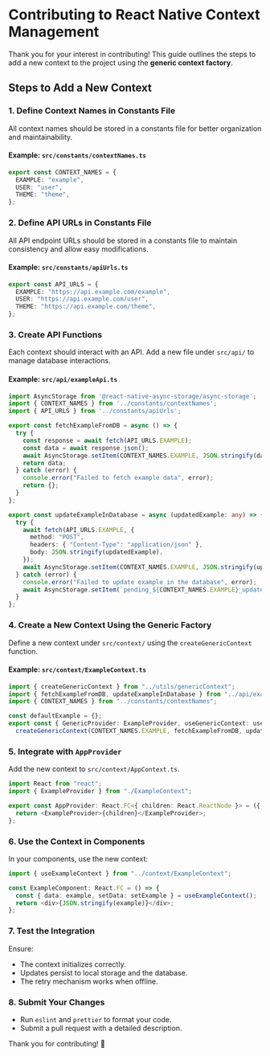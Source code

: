# Contributing to React Native Context Management

Thank you for your interest in contributing! This guide outlines the steps to add a new context to the project using the **generic context factory**.

## Steps to Add a New Context

### 1. Define Context Names in Constants File
All context names should be stored in a constants file for better organization and maintainability.

#### Example: `src/constants/contextNames.ts`
```typescript
export const CONTEXT_NAMES = {
  EXAMPLE: "example",
  USER: "user",
  THEME: "theme",
};
```

### 2. Define API URLs in Constants File
All API endpoint URLs should be stored in a constants file to maintain consistency and allow easy modifications.

#### Example: `src/constants/apiUrls.ts`
```typescript
export const API_URLS = {
  EXAMPLE: "https://api.example.com/example",
  USER: "https://api.example.com/user",
  THEME: "https://api.example.com/theme",
};
```

### 3. Create API Functions
Each context should interact with an API. Add a new file under `src/api/` to manage database interactions.

#### Example: `src/api/exampleApi.ts`
```typescript
import AsyncStorage from '@react-native-async-storage/async-storage';
import { CONTEXT_NAMES } from '../constants/contextNames';
import { API_URLS } from '../constants/apiUrls';

export const fetchExampleFromDB = async () => {
  try {
    const response = await fetch(API_URLS.EXAMPLE);
    const data = await response.json();
    await AsyncStorage.setItem(CONTEXT_NAMES.EXAMPLE, JSON.stringify(data));
    return data;
  } catch (error) {
    console.error("Failed to fetch example data", error);
    return {};
  }
};

export const updateExampleInDatabase = async (updatedExample: any) => {
  try {
    await fetch(API_URLS.EXAMPLE, {
      method: "POST",
      headers: { "Content-Type": "application/json" },
      body: JSON.stringify(updatedExample),
    });
    await AsyncStorage.setItem(CONTEXT_NAMES.EXAMPLE, JSON.stringify(updatedExample));
  } catch (error) {
    console.error("Failed to update example in the database", error);
    await AsyncStorage.setItem(`pending_${CONTEXT_NAMES.EXAMPLE}_update`, JSON.stringify(updatedExample));
  }
};
```

### 4. Create a New Context Using the Generic Factory
Define a new context under `src/context/` using the `createGenericContext` function.

#### Example: `src/context/ExampleContext.ts`
```typescript
import { createGenericContext } from "../utils/genericContext";
import { fetchExampleFromDB, updateExampleInDatabase } from "../api/exampleApi";
import { CONTEXT_NAMES } from "../constants/contextNames";

const defaultExample = {};
export const { GenericProvider: ExampleProvider, useGenericContext: useExampleContext } =
  createGenericContext(CONTEXT_NAMES.EXAMPLE, fetchExampleFromDB, updateExampleInDatabase, defaultExample);
```

### 5. Integrate with `AppProvider`
Add the new context to `src/context/AppContext.ts`.

```typescript
import React from "react";
import { ExampleProvider } from "./ExampleContext";

export const AppProvider: React.FC<{ children: React.ReactNode }> = ({ children }) => {
  return <ExampleProvider>{children}</ExampleProvider>;
};
```

### 6. Use the Context in Components
In your components, use the new context:
```typescript
import { useExampleContext } from "../context/ExampleContext";

const ExampleComponent: React.FC = () => {
  const { data: example, setData: setExample } = useExampleContext();
  return <div>{JSON.stringify(example)}</div>;
};
```

### 7. Test the Integration
Ensure:
- The context initializes correctly.
- Updates persist to local storage and the database.
- The retry mechanism works when offline.

### 8. Submit Your Changes
- Run `eslint` and `prettier` to format your code.
- Submit a pull request with a detailed description.

Thank you for contributing! 🎉